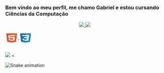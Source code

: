 ### Bem vindo ao meu perfil, me chamo Gabriel e estou cursando Ciências da Computação


<div align="center">
  <a href="https://github.com/GabrielSilva10ok"> 
  <img width="45%" src="https://github-readme-stats-srhenry.vercel.app/api?username=GabrielSilva10ok&show_icons=true&theme=dracula&include_all_commits=true&count_private=true"/>
  <img width="45%" src="https://github-readme-stats-srhenry.vercel.app/api/top-langs/?username=GabrielSilva10ok&layout=compact&langs_count=7&theme=dracula"/>
</div>
  
 <div style="display: inline_block"><br>
   <img align="center" alt="Rafa-HTML" height="30" width="40" src="https://raw.githubusercontent.com/devicons/devicon/master/icons/html5/html5-original.svg">
   <img align="center" alt="Rafa-CSS" height="30" width="40" src="https://raw.githubusercontent.com/devicons/devicon/master/icons/css3/css3-original.svg">
 </div>
  
  ##
 
<div>
  
 <a href="https://www.instagram.com/gabrielrsilva_8" target="_blank"><img src="https://img.shields.io/badge/-Instagram-%23E4405F?style=for-the-badge&logo=instagram&logoColor=white" target="_blank"></a>
 <
  
![Snake animation](https://github.com/GabrielSilva10ok/GabrielSilva10ok/blob/output/github-contribution-grid-snake.svg) 
